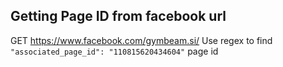 

## Getting Page ID from facebook url

GET https://www.facebook.com/gymbeam.si/
Use regex to find `"associated_page_id": "110815620434604"` page id

